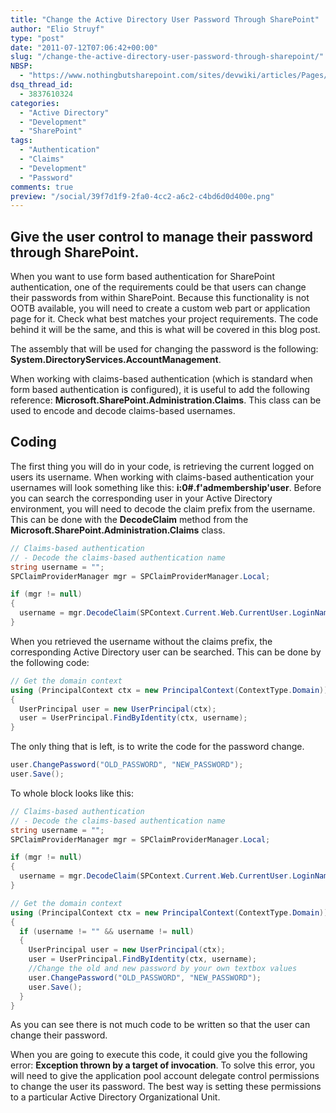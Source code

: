 ```yaml
---
title: "Change the Active Directory User Password Through SharePoint"
author: "Elio Struyf"
type: "post"
date: "2011-07-12T07:06:42+00:00"
slug: "/change-the-active-directory-user-password-through-sharepoint/"
NBSP:
  - "https://www.nothingbutsharepoint.com/sites/devwiki/articles/Pages/Change-the-Active-Directory-User-Password-Through-SharePoint.aspx"
dsq_thread_id:
  - 3837610324
categories:
  - "Active Directory"
  - "Development"
  - "SharePoint"
tags:
  - "Authentication"
  - "Claims"
  - "Development"
  - "Password"
comments: true
preview: "/social/39f7d1f9-2fa0-4cc2-a6c2-c4bd6d0d400e.png"
---
```


## Give the user control to manage their password through SharePoint.

When you want to use form based authentication for SharePoint authentication, one of the requirements could be that users can change their passwords from within SharePoint. Because this functionality is not OOTB available, you will need to create a custom web part or application page for it. Check what best matches your project requirements. The code behind it will be the same, and this is what will be covered in this blog post.

The assembly that will be used for changing the password is the following: **System.DirectoryServices.AccountManagement**.

When working with claims-based authentication (which is standard when form based authentication is configured), it is useful to add the following reference: **Microsoft.SharePoint.Administration.Claims**. This class can be used to encode and decode claims-based usernames.

## Coding

The first thing you will do in your code, is retrieving the current logged on users its username. When working with claims-based authentication your usernames will look something like this: **i:0#.f'admembership'user**. Before you can search the corresponding user in your Active Directory environment, you will need to decode the claim prefix from the username. This can be done with the **DecodeClaim** method from the **Microsoft.SharePoint.Administration.Claims** class.

```csharp
// Claims-based authentication
// - Decode the claims-based authentication name
string username = "";
SPClaimProviderManager mgr = SPClaimProviderManager.Local;

if (mgr != null)
{
  username = mgr.DecodeClaim(SPContext.Current.Web.CurrentUser.LoginName).Value;
}
```

When you retrieved the username without the claims prefix, the corresponding Active Directory user can be searched. This can be done by the following code:

```csharp
// Get the domain context
using (PrincipalContext ctx = new PrincipalContext(ContextType.Domain))
{
  UserPrincipal user = new UserPrincipal(ctx);
  user = UserPrincipal.FindByIdentity(ctx, username);
}
```

The only thing that is left, is to write the code for the password change.

```csharp
user.ChangePassword("OLD_PASSWORD", "NEW_PASSWORD");
user.Save();
```

To whole block looks like this:

```csharp
// Claims-based authentication
// - Decode the claims-based authentication name
string username = "";
SPClaimProviderManager mgr = SPClaimProviderManager.Local;

if (mgr != null)
{
  username = mgr.DecodeClaim(SPContext.Current.Web.CurrentUser.LoginName).Value;
}

// Get the domain context
using (PrincipalContext ctx = new PrincipalContext(ContextType.Domain))
{ 
  if (username != "" && username != null)
  {
    UserPrincipal user = new UserPrincipal(ctx);
    user = UserPrincipal.FindByIdentity(ctx, username);
    //Change the old and new password by your own textbox values
    user.ChangePassword("OLD_PASSWORD", "NEW_PASSWORD");
    user.Save();
  }
}
```

As you can see there is not much code to be written so that the user can change their password.

When you are going to execute this code, it could give you the following error: **Exception thrown by a target of invocation**. To solve this error, you will need to give the application pool account delegate control permissions to change the user its password. The best way is setting these permissions to a particular Active Directory Organizational Unit.